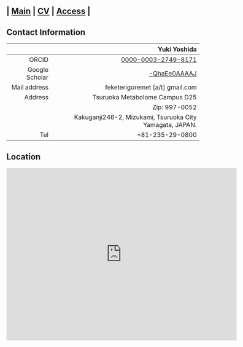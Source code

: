 | [Main](README.md) | [CV](CV.md) | [Access](access.md) | 
---------------------------------------------------------

## Contact Information

|              | Yuki Yoshida                                               |
|-------------:|-----------------------------------------------------------:|
| ORCID        | [0000-0003-2749-8171](https://orcid.org/0000-0003-2749-8171) |
| Google Scholar | [-QhaEe0AAAAJ](https://scholar.google.co.jp/citations?user=-QhaEe0AAAAJ) |
| Mail address | feketerigoremet [a/t] gmail.com                                     |
| Address      | Tsuruoka Metabolome Campus D25                             |
|              | Zip: 997-0052                                              |
|              | Kakuganji246-2, Mizukami, Tsuruoka City Yamagata, JAPAN.   |
| Tel          | +81-235-29-0800                                            |


## Location
<iframe src="https://www.google.com/maps/embed?pb=!1m18!1m12!1m3!1d2331.1992234413333!2d139.82606183977416!3d38.7458711366124!2m3!1f0!2f0!3f0!3m2!1i1024!2i768!4f13.1!3m3!1m2!1s0x5f8c1a5eee32f4db%3A0x3989d9cbd8cc9de1!2z5oW25oeJ576p5aG-5aSn5a2m5YWI56uv55Sf5ZG956eR5a2m56CU56m25omAIOODkOOCpOOCquODqeODnOajnw!5e0!3m2!1sja!2sjp!4v1580387897871!5m2!1sja!2sjp" width="600" height="450" frameborder="0" style="border:0;" allowfullscreen=""></iframe>



